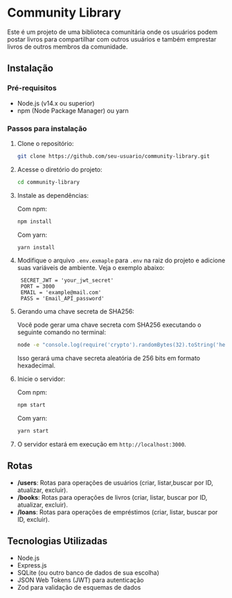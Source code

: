 # Community Library
Este é um projeto de uma biblioteca comunitária onde os usuários podem postar livros para compartilhar com outros usuários e também emprestar livros de outros membros da comunidade.

## Instalação

### Pré-requisitos

- Node.js (v14.x ou superior)
- npm (Node Package Manager) ou yarn

### Passos para instalação

1. Clone o repositório:

   ```bash
   git clone https://github.com/seu-usuario/community-library.git
   ```

2. Acesse o diretório do projeto:

   ```bash
   cd community-library
   ```

3. Instale as dependências:

   Com npm:

   ```bash
   npm install
   ```

   Com yarn:

   ```bash
   yarn install
   ```

4. Modifique o arquivo `.env.exmaple` para `.env` na raiz do projeto e adicione suas variáveis de ambiente. Veja o exemplo abaixo:

   ```
    SECRET_JWT = 'your_jwt_secret'
    PORT = 3000
    EMAIL = 'example@mail.com'
    PASS = 'Email_API_password'
   ```

5. Gerando uma chave secreta de SHA256:

    Você pode gerar uma chave secreta com SHA256 executando o seguinte comando no terminal:

    ```bash
    node -e "console.log(require('crypto').randomBytes(32).toString('hex'))"
    ```

    Isso gerará uma chave secreta aleatória de 256 bits em formato hexadecimal.
6. Inicie o servidor:

   Com npm:

   ```bash
   npm start
   ```

   Com yarn:

   ```bash
   yarn start
   ```

7. O servidor estará em execução em `http://localhost:3000`.

## Rotas

- **/users**: Rotas para operações de usuários (criar, listar,buscar por ID, atualizar, excluir).
- **/books**: Rotas para operações de livros (criar, listar, buscar por ID, atualizar, excluir).
- **/loans**: Rotas para operações de empréstimos (criar, listar, buscar por ID, excluir).

## Tecnologias Utilizadas

- Node.js
- Express.js
- SQLite (ou outro banco de dados de sua escolha)
- JSON Web Tokens (JWT) para autenticação
- Zod para validação de esquemas de dados